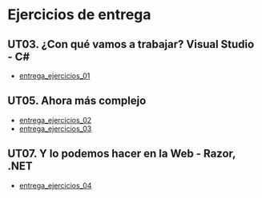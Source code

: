 # Ejercicios de entrega
## UT03. ¿Con qué vamos a trabajar? Visual Studio - C#
- [entrega_ejercicios_01](https://github.com/RafaGomezGuillen/desarrollo-de-aplicaciones-web/tree/main/PRO/entrega_ejercicios/entrega_ejercicios_01)
## UT05. Ahora más complejo
- [entrega_ejercicios_02](https://github.com/RafaGomezGuillen/desarrollo-de-aplicaciones-web/tree/main/PRO/entrega_ejercicios/entrega_ejercicios_02)
- [entrega_ejercicios_03](https://github.com/RafaGomezGuillen/desarrollo-de-aplicaciones-web/tree/main/PRO/entrega_ejercicios/entrega_ejercicios_03)
## UT07. Y lo podemos hacer en la Web - Razor, .NET
- [entrega_ejercicios_04](https://github.com/RafaGomezGuillen/desarrollo-de-aplicaciones-web/tree/main/PRO/entrega_ejercicios/entrega_ejercicios_04)
